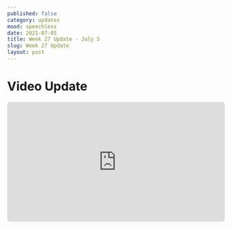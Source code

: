 ```yaml
---
published: false
category: updates
mood: speechless
date: 2021-07-05
title: Week 27 Update - July 5
slug: Week 27 Update
layout: post
---
```



# Video Update

<div style="position:relative;height:0;width:100%;padding-bottom:55.00000000000001%"><iframe src="https://app.sendspark.com/embed/gkqs5jkr21zhxf1me8uce36l19y4qfcb" frameBorder="0" style="position:absolute;width:100%;height:100%;border-radius:6px;left:0;top:0" allowfullscreen=""></iframe></div>

<!--more-->

    
